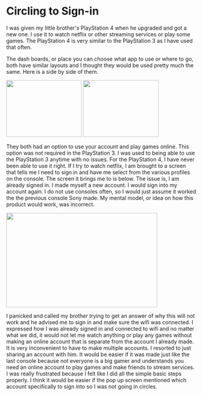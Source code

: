 # Circling to Sign-in
I was given my little brother's PlayStation 4 when he upgraded and got a new one. I use it to watch netflix or other streaming services or play some games. The PlayStation 4 is very similar to the PlayStation 3 as I have used that often. 

The dash boards, or place you can choose what app to use or where to go, both have similar layouts and I thought they would be used pretty much the same. Here is a side by side of them.

<img src="https://i.redd.it/8943l01lprt41.png" width="200" height="150">
<img src="https://techcrunch.com/wp-content/uploads/2015/06/18658057410_0fc33dd6e7_o.jpg" width="200" height="150">

They both had an option to use your account and play games online. This option was not required in the PlayStation 3. I was used to being able to use the PlayStation 3 anytime with no issues. For the PlayStation 4, I have never been able to use it right. If I try to watch netflix, I am brought to a screen that tells me I need to sign in and have me select from the various profiles on the console. The screen it brings me to is below. The issue is, I am already signed in. I made myself a new account. I would sign into my account again. I do not use consoles often, so I would just assume it worked the the previous console Sony made. My mental model, or idea on how this product would work, was incorrect. 

<img src="https://i.ytimg.com/vi/4fZVGRyHHRo/maxresdefault.jpg" width="400" height="250">

I panicked and called my brother trying to get an answer of why this will not work and he advised me to sign in and make sure the wifi was connected. I expressed how I was already signed in and connected to wifi and no matter what we did, it would not let me watch anything or play any games without making an online account that is separate from the account I already made. It is very inconvenient to have to make multiple accounts. I resorted to just sharing an account with him. It would be easier if it was made just like the last console because not everyone is a big gamer and understands you need an online account to play games and make friends to stream services. I was really frustrated because I felt like I did all the simple basic steps properly. I think it would be easier if the pop up screen mentioned which account specifically to sign into so I was not going in circles.

